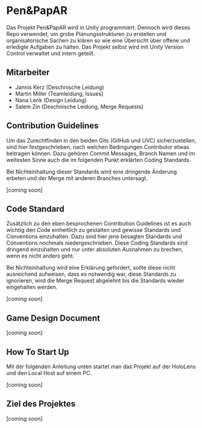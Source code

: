 # Pen&PapAR
Das Projekt Pen&PapAR wird in Unity programmiert. Dennoch wird dieses Repo verwendet, um grobe Planungsstrukturen zu
erstellen und organisatorische Sachen zu klären so wie eine Übersicht über offene und erledigte Aufgaben zu halten.
Das Projekt selbst wird mit Unity Version Control verwaltet und intern geteilt.

## Mitarbeiter
* Jannis Kerz (Deschnische Leidung)
* Martin Miller (Teamleidung, Issues)
* Nana Lenk (Design Leidung)
* Salem Zin (Deschnische Leidung, Merge Requests)

## Contribution Guidelines
Um das Zurechtfinden in den beiden Gits (GitHub und UVC) sicherzustellen, sind hier festgeschrieben, nach welchen
Bedingungen Contributor etwas beitragen können. Dazu gehören Commit Messages, Branch Namen und im weitesten Sinne auch
die im folgenden Punkt erklärten Coding Standards.

Bei Nichteinhaltung dieser Standards wird eine dringende Änderung erbeten und der Merge mit anderen Branches untersagt.

[coming soon]

## Code Standard
Zusätzlich zu den eben besprochenen Contribution Guidelines ist es auch wichtig den Code einheitlich zu gestalten und
gewisse Standards und Conventions einzuhalten. Dazu sind hier jene besagten Standards und Conventions nochmals
niedergeschrieben.
Diese Coding Standards sind dringend einzuhalten und nur unter absoluten Ausnahmen zu brechen, wenn es nicht anders
geht.

Bei Nichteinhaltung wird eine Erklärung gefordert, sollte diese nicht ausreichend aufweisen, dass es notwendig war,
diese Standards zu ignorieren, wird die Merge Request abgelehnt bis die Standards wieder eingehalten werden.

[coming soon]

## Game Design Document

[coming soon]

## How To Start Up
Mit der folgenden Anleitung unten startet man das Projekt auf der HoloLens und den Local Host auf einem PC.

[coming soon]

## Ziel des Projektes

[coming soon]